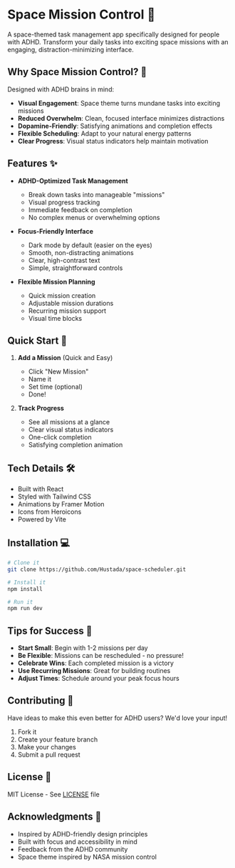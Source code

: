 # Space Mission Control 🚀

A space-themed task management app specifically designed for people with ADHD. Transform your daily tasks into exciting space missions with an engaging, distraction-minimizing interface.

## Why Space Mission Control? 🧠

Designed with ADHD brains in mind:
- **Visual Engagement**: Space theme turns mundane tasks into exciting missions
- **Reduced Overwhelm**: Clean, focused interface minimizes distractions
- **Dopamine-Friendly**: Satisfying animations and completion effects
- **Flexible Scheduling**: Adapt to your natural energy patterns
- **Clear Progress**: Visual status indicators help maintain motivation

## Features ✨

- **ADHD-Optimized Task Management**
  - Break down tasks into manageable "missions"
  - Visual progress tracking
  - Immediate feedback on completion
  - No complex menus or overwhelming options

- **Focus-Friendly Interface**
  - Dark mode by default (easier on the eyes)
  - Smooth, non-distracting animations
  - Clear, high-contrast text
  - Simple, straightforward controls

- **Flexible Mission Planning**
  - Quick mission creation
  - Adjustable mission durations
  - Recurring mission support
  - Visual time blocks

## Quick Start 🎯

1. **Add a Mission** (Quick and Easy)
   - Click "New Mission"
   - Name it
   - Set time (optional)
   - Done!

2. **Track Progress**
   - See all missions at a glance
   - Clear visual status indicators
   - One-click completion
   - Satisfying completion animation

## Tech Details 🛠

- Built with React
- Styled with Tailwind CSS
- Animations by Framer Motion
- Icons from Heroicons
- Powered by Vite

## Installation 💻

```bash
# Clone it
git clone https://github.com/Hustada/space-scheduler.git

# Install it
npm install

# Run it
npm run dev
```

## Tips for Success 💫

- **Start Small**: Begin with 1-2 missions per day
- **Be Flexible**: Missions can be rescheduled - no pressure!
- **Celebrate Wins**: Each completed mission is a victory
- **Use Recurring Missions**: Great for building routines
- **Adjust Times**: Schedule around your peak focus hours

## Contributing 🤝

Have ideas to make this even better for ADHD users? We'd love your input!

1. Fork it
2. Create your feature branch
3. Make your changes
4. Submit a pull request

## License 📝

MIT License - See [LICENSE](LICENSE) file

## Acknowledgments 🙏

- Inspired by ADHD-friendly design principles
- Built with focus and accessibility in mind
- Feedback from the ADHD community
- Space theme inspired by NASA mission control
